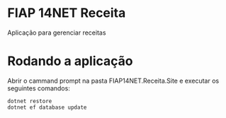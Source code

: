 # FIAP 14NET Receita

Aplicação para gerenciar receitas

# Rodando a aplicação

Abrir o cammand prompt na pasta FIAP14NET.Receita.Site e executar os seguintes comandos:

```
dotnet restore
dotnet ef database update
```
